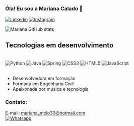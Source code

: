 ### Óla! Eu sou a Mariana Calado 👋

[![Linkedin ](https://img.shields.io/badge/LinkedIn-0077B5?style=for-the-badge&logo=linkedin&logoColor=white)](https://www.linkedin.com/in/mariana-calado-70a03519b)
[![Instagram ](https://img.shields.io/badge/Instagram-E4405F?style=for-the-badge&logo=instagram&logoColor=white)](https://www.instagram.com/_maricalado/?hl=pt-br)


![Mariana GitHub stats](https://github-readme-stats.vercel.app/api?username=maricalado&show_icons=true&theme=radical)

## Tecnologias em desenvolvimento

<div style= "display: inline_block"><br/>
    <img align="center"alt="Python"src="https://img.shields.io/badge/Python-3776AB?style=for-the-badge&logo=python&logoColor=white" />
    <img align="center"alt="Java"src="https://img.shields.io/badge/Java-ED8B00?style=for-the-badge&logo=java&logoColor=white" />
    <img align="center"alt="Spring"src="https://img.shields.io/badge/Spring-6DB33F?style=for-the-badge&logo=spring&logoColor=white" />
    <img align="center"alt="CSS3"src="https://img.shields.io/badge/CSS3-1572B6?style=for-the-badge&logo=css3&logoColor=white" />
    <img align="center"alt="HTML5"src="https://img.shields.io/badge/HTML5-E34F26?style=for-the-badge&logo=html5&logoColor=white" />
    <img align="center"alt="JavaScript"src="https://img.shields.io/badge/JavaScript-323330?style=for-the-badge&logo=javascript&logoColor=F7DF1E?style=for-the-       badge&logo=javascript&logoColor=white" />
    
</div><br/>


- Desenvolvedora em formação
- Formada em Engenharia Civil
- Apaixonada por música e tecnologia

### Contato: 
E-mail:  mariana_melo30@hotmail.com<br/>
[![Whatsapp ](https://img.shields.io/badge/WhatsApp-25D366?style=for-the-badge&logo=whatsapp&logoColor=white)](https://api.whatsapp.com/send?phone=5581998541529)
